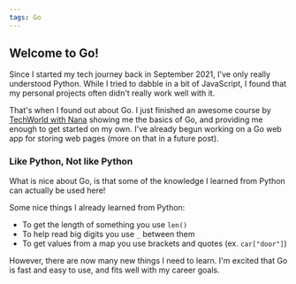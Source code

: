 ```yaml
---
tags: Go
---
```


## Welcome to Go!
Since I started my tech journey back in September 2021, I've only really understood Python. While I tried to dabble in a bit of JavaScript, I found that my personal projects often didn't really work well with it.


That's when I found out about Go. I just finished an awesome course by [TechWorld with Nana](https://www.youtube.com/watch?v=yyUHQIec83I "Check it out!") showing me the basics of Go, and providing me enough to get started on my own. I've already begun working on a Go web app for storing web pages (more on that in a future post).


### Like Python, Not like Python
What is nice about Go, is that some of the knowledge I learned from Python can actually be used here!

Some nice things I already learned from Python:
- To get the length of something you use `len()`
- To help read big digits you use `_` between them
- To get values from a map you use brackets and quotes (ex. `car["door"]`)


However, there are now many new things I need to learn. I'm excited that Go is fast and easy to use, and fits well with my career goals.
